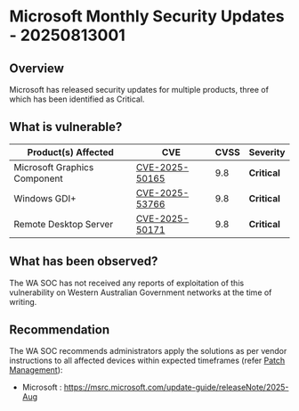 # Microsoft Monthly Security Updates - 20250813001

## Overview

Microsoft has released security updates for multiple products, three of which has been identified as Critical.

## What is vulnerable?

| Product(s) Affected          | CVE                                                               | CVSS | Severity     |
| ---------------------------- | ----------------------------------------------------------------- | ---- | ------------ |
| Microsoft Graphics Component | [CVE-2025-50165](https://nvd.nist.gov/vuln/detail/CVE-2025-50165) | 9.8  | **Critical** |
| Windows GDI+                 | [CVE-2025-53766](https://nvd.nist.gov/vuln/detail/CVE-2025-53766) | 9.8  | **Critical** |
| Remote Desktop Server        | [CVE-2025-50171](https://nvd.nist.gov/vuln/detail/CVE-2025-50171) | 9.8  | **Critical** |

## What has been observed?

The WA SOC has not received any reports of exploitation of this vulnerability on Western Australian Government networks at the time of writing.

## Recommendation

The WA SOC recommends administrators apply the solutions as per vendor instructions to all affected devices within expected timeframes (refer [Patch Management](../guidelines/patch-management.md)):

- Microsoft : <https://msrc.microsoft.com/update-guide/releaseNote/2025-Aug>
